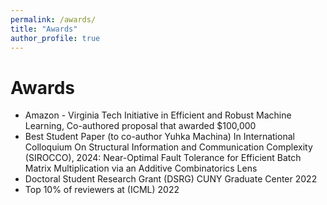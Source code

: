 ```yaml
---
permalink: /awards/
title: "Awards"
author_profile: true
---
```


# Awards
+ Amazon - Virginia Tech Initiative in Efficient and Robust Machine Learning, Co-authored proposal that
awarded $100,000
+ Best Student Paper (to co-author Yuhka Machina) In International Colloquium On Structural Information
and Communication Complexity (SIROCCO), 2024: Near-Optimal Fault Tolerance for Efficient Batch
Matrix Multiplication via an Additive Combinatorics Lens
+ Doctoral Student Research Grant (DSRG) CUNY Graduate Center 2022
+ Top 10% of reviewers at (ICML) 2022
